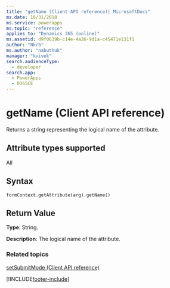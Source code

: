 ```yaml
---
title: "getName (Client API reference)| MicrosoftDocs"
ms.date: 10/31/2018
ms.service: powerapps
ms.topic: "reference"
applies_to: "Dynamics 365 (online)"
ms.assetid: d9f0639b-c14e-4a26-9d1a-c45471e131f1
author: "Nkrb"
ms.author: "nabuthuk"
manager: "kvivek"
search.audienceType: 
  - developer
search.app: 
  - PowerApps
  - D365CE
---
```

# getName (Client API reference)



Returns a string representing the logical name of the attribute. 

## Attribute types supported

All

## Syntax

`formContext.getAttribute(arg).getName()`

## Return Value

**Type**: String. 

**Description**: The logical name of the attribute.

### Related topics
[setSubmitMode (Client API reference)](setSubmitMode.md)


[!INCLUDE[footer-include](../../../../../includes/footer-banner.md)]
